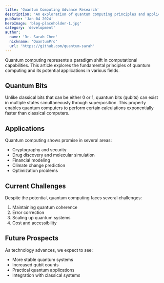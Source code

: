 ```yaml
---
title: 'Quantum Computing Advance Research'
description: 'An exploration of quantum computing principles and applications'
pubDate: 'Jan 04 2024'
heroImage: 'blog-placeholder-1.jpg'
category: 'development'
author:
  name: 'Dr. Sarah Chen'
  nickname: 'QuantumPro'
  url: 'https://github.com/quantum-sarah'
---
```


Quantum computing represents a paradigm shift in computational capabilities. This article explores the fundamental principles of quantum computing and its potential applications in various fields.

## Quantum Bits

Unlike classical bits that can be either 0 or 1, quantum bits (qubits) can exist in multiple states simultaneously through superposition. This property enables quantum computers to perform certain calculations exponentially faster than classical computers.

## Applications

Quantum computing shows promise in several areas:
- Cryptography and security
- Drug discovery and molecular simulation
- Financial modeling
- Climate change prediction
- Optimization problems

## Current Challenges

Despite the potential, quantum computing faces several challenges:
1. Maintaining quantum coherence
2. Error correction
3. Scaling up quantum systems
4. Cost and accessibility

## Future Prospects

As technology advances, we expect to see:
- More stable quantum systems
- Increased qubit counts
- Practical quantum applications
- Integration with classical systems
